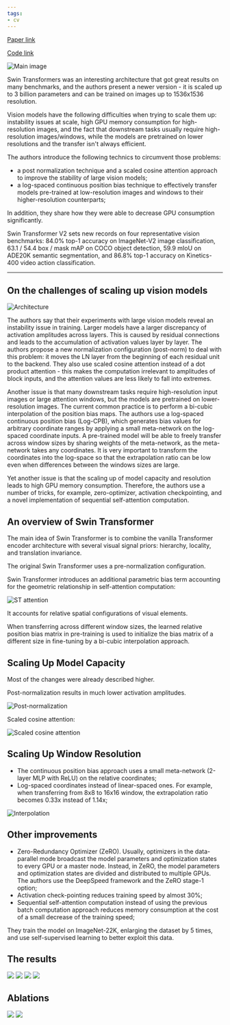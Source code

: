 ```yaml
---
tags:
- cv
---
```

[Paper link](https://arxiv.org/abs/2111.09883)

[Code link](https://github.com/microsoft/Swin-Transformer)

![Main image](https://andlukyane.com/images/paper_reviews/swin_v2/2021-11-19_15-31-46.jpg)

Swin Transformers was an interesting architecture that got great results on many benchmarks, and the authors present a newer version - it is scaled up to 3 billion parameters and can be trained on images up to 1536x1536 resolution.

Vision models have the following difficulties when trying to scale them up: instability issues at scale, high GPU memory consumption for high-resolution images, and the fact that downstream tasks usually require high-resolution images/windows, while the models are pretrained on lower resolutions and the transfer isn't always efficient.

The authors introduce the following technics to circumvent those problems:
* a post normalization technique and a scaled cosine attention approach to improve the stability of large vision models;
* a log-spaced continuous position bias technique to effectively transfer models pre-trained at low-resolution images and windows to their higher-resolution counterparts;

In addition, they share how they were able to decrease GPU consumption significantly.

Swin Transformer V2 sets new records on four representative vision benchmarks: 84.0% top-1 accuracy on ImageNet-V2 image classification, 63.1 / 54.4 box / mask mAP on COCO object detection, 59.9 mIoU on ADE20K semantic segmentation, and 86.8% top-1 accuracy on Kinetics-400 video action classification.

-------

## On the challenges of scaling up vision models

![Architecture](https://andlukyane.com/images/paper_reviews/swin_v2/2021-11-19_14-25-58.jpg)

The authors say that their experiments with large vision models reveal an instability issue in training. Larger models have a larger discrepancy of activation amplitudes across layers. This is caused by residual connections and leads to the accumulation of activation values layer by layer. The authors propose a new normalization configuration (post-norm) to deal with this problem: it moves the LN layer from the beginning of each residual unit to the backend. They also use scaled cosine attention instead of a dot product attention - this makes the computation irrelevant to amplitudes of block inputs, and the attention values are less likely to fall into extremes.

Another issue is that many downstream tasks require high-resolution input images or large attention windows, but the models are pretrained on lower-resolution images. The current common practice is to perform a bi-cubic interpolation of the position bias maps. The authors use a log-spaced continuous position bias (Log-CPB), which generates bias values for arbitrary coordinate ranges by applying a small meta-network on the log-spaced coordinate inputs. A pre-trained model will be able to freely transfer across window sizes by sharing weights of the meta-network, as the meta-network takes any coordinates. It is very important to transform the coordinates into the log-space so that the extrapolation ratio can be low even when differences between the windows sizes are large.

Yet another issue is that the scaling up of model capacity and resolution leads to high GPU memory consumption. Therefore, the authors use a number of tricks, for example, zero-optimizer, activation checkpointing, and a novel implementation of sequential self-attention computation.


## An overview of Swin Transformer

The main idea of Swin Transformer is to combine the vanilla Transformer encoder architecture with several visual signal priors: hierarchy, locality, and translation invariance.

The original Swin Transformer uses a pre-normalization configuration.

Swin Transformer introduces an additional parametric bias term accounting for the geometric relationship in self-attention computation:

![ST attention](https://andlukyane.com/images/paper_reviews/swin_v2/2021-11-19_15-10-21.jpg)

It accounts for relative spatial configurations of visual elements.

When transferring across different window sizes, the learned relative position bias matrix in pre-training is used to initialize the bias matrix of a different size in fine-tuning by a bi-cubic interpolation approach.

## Scaling Up Model Capacity

Most of the changes were already described higher.

Post-normalization results in much lower activation amplitudes.

![Post-normalization](https://andlukyane.com/images/paper_reviews/swin_v2/2021-11-19_15-07-56.jpg)

Scaled cosine attention:

![Scaled cosine attention](https://andlukyane.com/images/paper_reviews/swin_v2/2021-11-19_15-15-38.jpg)

## Scaling Up Window Resolution

* The continuous position bias approach uses a small meta-network (2-layer MLP with ReLU) on the relative coordinates;
* Log-spaced coordinates instead of linear-spaced ones. For example, when transferring from 8x8 to 16x16 window, the extrapolation ratio becomes 0.33x instead of 1.14x;

![Interpolation](https://andlukyane.com/images/paper_reviews/swin_v2/2021-11-19_15-19-28.jpg)

## Other improvements

* Zero-Redundancy Optimizer (ZeRO). Usually, optimizers in the data-parallel mode broadcast the model parameters and optimization states to every GPU or a master node. Instead, in ZeRO, the model parameters and optimization states are divided and distributed to multiple GPUs. The authors use the DeepSpeed framework and the ZeRO stage-1 option;
* Activation check-pointing reduces training speed by almost 30%;
* Sequential self-attention computation instead of using the previous batch computation approach reduces memory consumption at the cost of a small decrease of the training speed;

They train the model on ImageNet-22K, enlarging the dataset by 5 times, and use self-supervised learning to better exploit this data.

## The results

<div class="gallery" data-columns="4">
<img src="https://andlukyane.com/images/paper_reviews/swin_v2/2021-11-19_15-29-23.jpg">
<img src="https://andlukyane.com/images/paper_reviews/swin_v2/2021-11-19_15-29-45.jpg">
<img src="https://andlukyane.com/images/paper_reviews/swin_v2/2021-11-19_15-30-17.jpg">
<img src="https://andlukyane.com/images/paper_reviews/swin_v2/2021-11-19_15-30-37.jpg">
</div>

## Ablations

<div class="gallery" data-columns="2">
<img src="https://andlukyane.com/images/paper_reviews/swin_v2/2021-11-19_15-31-10.jpg">
<img src="https://andlukyane.com/images/paper_reviews/swin_v2/2021-11-19_15-31-28.jpg">
</div>